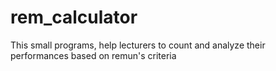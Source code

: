 # rem_calculator
This small programs, help lecturers to count and analyze their performances based on remun's criteria

